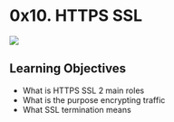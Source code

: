 # 0x10. HTTPS SSL

![](https://s3.amazonaws.com/intranet-projects-files/holbertonschool-sysadmin_devops/276/FlhGPEK.png)


## Learning Objectives

- What is HTTPS SSL 2 main roles
- What is the purpose encrypting traffic
- What SSL termination means